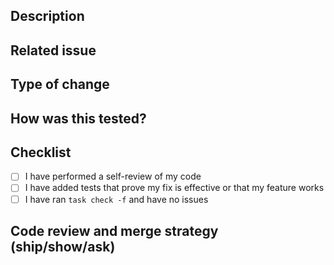 ## Description

<!-- Please include a summary of the changes. -->
<!-- Also include relevant motivation and context. -->
<!-- List any dependencies that are required for this change (if applicable.) -->

## Related issue

<!-- Closes # (issue) -->

## Type of change

<!-- Uncomment the right types of change from the options bellow: -->

<!-- Bug fix (non-breaking change which fixes an issue) -->
<!-- New feature (non-breaking change which adds functionality) -->
<!-- Improvements (non-breaking change without functionality) -->
<!-- Breaking change (fix or feature that would cause existing functionality to not work as expected) -->

## How was this tested?

<!-- Please describe the tests that you ran to verify your changes. -->
<!-- Provide instructions so we can reproduce (if applicable.) -->
<!-- Please also list any relevant details for your test configuration (if applicable.) -->

## Checklist

<!-- All checks are required in order to open a pull request ready to review. -->

- [ ] I have performed a self-review of my code
- [ ] I have added tests that prove my fix is effective or that my feature works <!-- Delete this if not applicable -->
- [ ] I have ran `task check -f` and have no issues

## Code review and merge strategy (ship/show/ask) 

<!-- Please uncomment and check only *one* of the following -->

<!-- - [ ] Ship: this pull request can be automatically merged and does not require code review --> 
<!-- - [ ] Show: this pull request can be auto-merged and code review should be done post merge --> 
<!-- - [ ] Ask: this pull request requires a code review before merge -->
